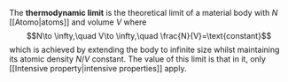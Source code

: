 The **thermodynamic limit** is the theoretical limit of a material body with $N$ [[Atomo|atoms]] and volume $V$ where
$$N\to \infty,\quad V\to \infty,\quad \frac{N}{V}=\text{constant}$$
which is achieved by extending the body to infinite size whilst maintaining its atomic density $N/V$ constant. The value of this limit is that in it, only [[Intensive property|intensive properties]] apply.